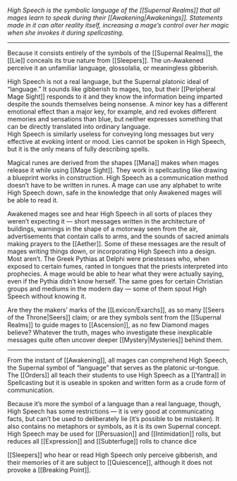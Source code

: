 
_High Speech is the symbolic language of the [[Supernal Realms]] that all mages learn to speak during their [[Awakening|Awakenings]]. Statements made in it can alter reality itself, increasing a mage’s control over her magic when she invokes it during spellcasting._

---

Because it consists entirely of the symbols of the [[Supernal Realms]], the [[Lie]] conceals its true nature from [[Sleepers]]. The un-Awakened perceive it an unfamiliar language, glossolalia, or meaningless gibberish.

High Speech is not a real language, but the Supernal platonic ideal of “language.” It sounds like gibberish to mages, too, but their [[Peripheral Mage Sight]] responds to it and they know the information being imparted despite the sounds themselves being nonsense. A minor key has a different emotional effect than a major key, for example, and red evokes different memories and sensations than blue, but neither expresses something that can be directly translated into ordinary language.\
High Speech is similarly useless for conveying long messages but very effective at evoking intent or mood. Lies cannot be spoken in High Speech, but it is the only means of fully describing spells.

Magical runes are derived from the shapes [[Mana]] makes when mages release it while using [[Mage Sight]]. They work in spellcasting like drawing a blueprint works in construction. High Speech as a communication method doesn’t have to be written in runes. A mage can use any alphabet to write High Speech down, safe in the knowledge that only Awakened mages will be able to read it.

Awakened mages see and hear High Speech in all sorts of places they weren’t expecting it — short messages written in the architecture of buildings, warnings in the shape of a motorway seen from the air, advertisements that contain calls to arms, and the sounds of sacred animals making prayers to the [[Aether]]. Some of these messages are the result of mages writing things down, or incorporating High Speech into a design.\
Most aren’t. The Greek Pythias at Delphi were priestesses who, when exposed to certain fumes, ranted in tongues that the priests interpreted into prophecies. A mage would be able to hear what they were actually saying, even if the Pythia didn’t know herself. The same goes for certain Christian groups and mediums in the modern day — some of them spout High Speech without knowing it.

Are they the makers’ marks of the [[Lexicon/Exarchs]], as so many [[Seers of the Throne|Seers]] claim; or are they symbols sent from the [[Supernal Realms]] to guide mages to [[Ascension]], as no few Diamond mages believe? Whatever the truth, mages who investigate these inexplicable messages quite often uncover deeper [[Mystery|Mysteries]] behind them.

---

From the instant of [[Awakening]], all mages can comprehend High Speech, the Supernal symbol of “language” that serves as the platonic ur-tongue. The [[Orders]] all teach their students to use High Speech as a [[Yantra]] in Spellcasting but it is useable in spoken and written form as a crude form of communication. 

Because it’s more the symbol of a language than a real language, though, High Speech has some restrictions — it is very good at communicating facts, but can’t be used to deliberately lie (it’s possible to be mistaken). It also contains no metaphors or symbols, as it is its own Supernal concept. High Speech may be used for [[Persuasion]] and [[Intimidation]] rolls, but reduces all [[Expression]] and [[Subterfuge]] rolls to chance dice

[[Sleepers]] who hear or read High Speech only perceive gibberish, and their memories of it are subject to [[Quiescence]], although it does not provoke a [[Breaking Point]].